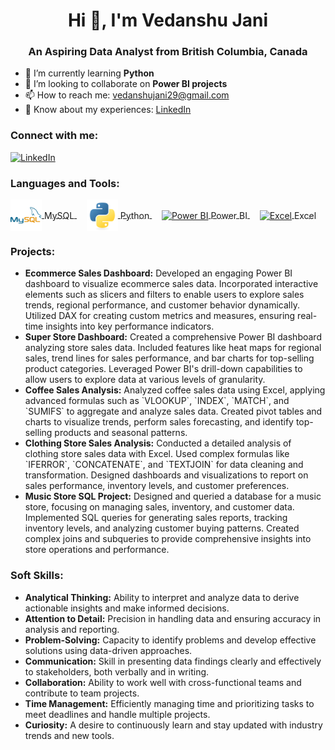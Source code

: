 <h1 align="center">Hi 👋, I'm Vedanshu Jani</h1>
<h3 align="center">An Aspiring Data Analyst from British Columbia, Canada</h3>

- 🌱 I’m currently learning **Python**
- 👯 I’m looking to collaborate on **Power BI projects**
- 📫 How to reach me: [vedanshujani29@gmail.com](mailto:vedanshujani29@gmail.com)
- 📄 Know about my experiences: [LinkedIn](https://www.linkedin.com/in/vedanshujani)

<h3 align="left">Connect with me:</h3>
<p align="left">
  <a href="https://www.linkedin.com/in/vedanshujani" target="_blank" rel="noreferrer">
    <img src="https://img.shields.io/badge/LinkedIn-Connect%20with%20me-blue?style=for-the-badge&logo=linkedin" alt="LinkedIn" />
  </a>
</p>

<h3 align="left">Languages and Tools:</h3>
<p align="left">
  <a href="https://www.mysql.com/" target="_blank" rel="noreferrer">
    <img src="https://raw.githubusercontent.com/devicons/devicon/master/icons/mysql/mysql-original-wordmark.svg" alt="MySQL" width="50" height="50" style="vertical-align: middle;"/>
    <span style="vertical-align: middle;">MySQL</span>
  </a>
  &nbsp;&nbsp;&nbsp;
  <a href="https://www.python.org" target="_blank" rel="noreferrer">
    <img src="https://raw.githubusercontent.com/devicons/devicon/master/icons/python/python-original.svg" alt="Python" width="50" height="50" style="vertical-align: middle;"/>
    <span style="vertical-align: middle;">Python</span>
  </a>
  &nbsp;&nbsp;&nbsp;
  <a href="https://powerbi.microsoft.com/" target="_blank" rel="noreferrer">
    <img src="https://felixboehm.info/wp-content/uploads/2021/02/powerbi_square.png" alt="Power BI" width="50" height="50" style="vertical-align: middle;"/>
    <span style="vertical-align: middle;">Power BI</span>
  </a>
  &nbsp;&nbsp;&nbsp;
  <a href="https://www.microsoft.com/en-us/microsoft-365/excel" target="_blank" rel="noreferrer">
    <img src="https://th.bing.com/th/id/OIP.0mabFE_RQxke-kS9fOZ3DAHaHR?rs=1&pid=ImgDetMain" alt="Excel" width="50" height="50" style="vertical-align: middle;"/>
    <span style="vertical-align: middle;">Excel</span>
  </a>
</p>

<h3 align="left">Projects:</h3>
<ul>
  <li><strong>Ecommerce Sales Dashboard:</strong> Developed an engaging Power BI dashboard to visualize ecommerce sales data. Incorporated interactive elements such as slicers and filters to enable users to explore sales trends, regional performance, and customer behavior dynamically. Utilized DAX for creating custom metrics and measures, ensuring real-time insights into key performance indicators.</li>
  <li><strong>Super Store Dashboard:</strong> Created a comprehensive Power BI dashboard analyzing store sales data. Included features like heat maps for regional sales, trend lines for sales performance, and bar charts for top-selling product categories. Leveraged Power BI's drill-down capabilities to allow users to explore data at various levels of granularity.</li>
  <li><strong>Coffee Sales Analysis:</strong> Analyzed coffee sales data using Excel, applying advanced formulas such as `VLOOKUP`, `INDEX`, `MATCH`, and `SUMIFS` to aggregate and analyze sales data. Created pivot tables and charts to visualize trends, perform sales forecasting, and identify top-selling products and seasonal patterns.</li>
  <li><strong>Clothing Store Sales Analysis:</strong> Conducted a detailed analysis of clothing store sales data with Excel. Used complex formulas like `IFERROR`, `CONCATENATE`, and `TEXTJOIN` for data cleaning and transformation. Designed dashboards and visualizations to report on sales performance, inventory levels, and customer preferences.</li>
  <li><strong>Music Store SQL Project:</strong> Designed and queried a database for a music store, focusing on managing sales, inventory, and customer data. Implemented SQL queries for generating sales reports, tracking inventory levels, and analyzing customer buying patterns. Created complex joins and subqueries to provide comprehensive insights into store operations and performance.</li>
</ul>

<h3 align="left">Soft Skills:</h3>
<ul>
  <li><strong>Analytical Thinking:</strong> Ability to interpret and analyze data to derive actionable insights and make informed decisions.</li>
  <li><strong>Attention to Detail:</strong> Precision in handling data and ensuring accuracy in analysis and reporting.</li>
  <li><strong>Problem-Solving:</strong> Capacity to identify problems and develop effective solutions using data-driven approaches.</li>
  <li><strong>Communication:</strong> Skill in presenting data findings clearly and effectively to stakeholders, both verbally and in writing.</li>
  <li><strong>Collaboration:</strong> Ability to work well with cross-functional teams and contribute to team projects.</li>
  <li><strong>Time Management:</strong> Efficiently managing time and prioritizing tasks to meet deadlines and handle multiple projects.</li>
  <li><strong>Curiosity:</strong> A desire to continuously learn and stay updated with industry trends and new tools.</li>
</ul>
